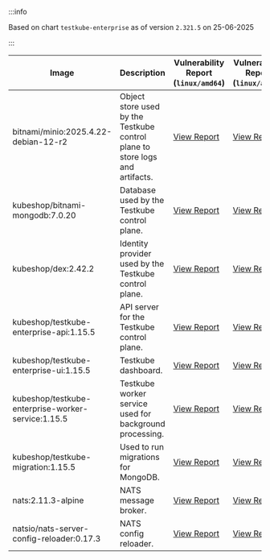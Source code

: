 :::info

Based on chart `testkube-enterprise` as of version `2.321.5` on 25-06-2025

:::

| Image | Description | Vulnerability Report (`linux/amd64`) | Vulnerability Report (`linux/arm64`) | Docker Image |
|-------|-------------|----------------------------------------|----------------------------------------|--------------|
| bitnami/minio:2025.4.22-debian-12-r2 | Object store used by the Testkube control plane to store logs and artifacts. | [View Report](./minio-2025.4.22-debian-12-r2_linux_amd64.md) | [View Report](./minio-2025.4.22-debian-12-r2_linux_arm64.md) | [View Image](https://hub.docker.com/layers/bitnami/minio/2025.4.22-debian-12-r2/images/sha256-b55af04849786132c6571b916da9cfd77e1eaa813917929c06f023bebf94873b?context=explore) |
| kubeshop/bitnami-mongodb:7.0.20 | Database used by the Testkube control plane. | [View Report](./bitnami-mongodb-7.0.20_linux_amd64.md) | [View Report](./bitnami-mongodb-7.0.20_linux_arm64.md) | [View Image](https://hub.docker.com/layers/kubeshop/bitnami-mongodb/7.0.20/images/sha256-8663700de129c2066dac073d15a675f6318d55d1afd427be48a0f1afeeb25a20?context=explore) |
| kubeshop/dex:2.42.2 | Identity provider used by the Testkube control plane. | [View Report](./dex-2.42.2_linux_amd64.md) | [View Report](./dex-2.42.2_linux_arm64.md) | [View Image](https://hub.docker.com/layers/kubeshop/dex/2.42.2/images/sha256-fae22cdfdb6e9adebe232ae42afcf41b687c6789c704ff3d42866973b0a8a828?context=explore) |
| kubeshop/testkube-enterprise-api:1.15.5 | API server for the Testkube control plane. | [View Report](./testkube-enterprise-api-1.15.5_linux_amd64.md) | [View Report](./testkube-enterprise-api-1.15.5_linux_arm64.md) | [View Image](https://hub.docker.com/layers/kubeshop/testkube-enterprise-api/1.15.5/images/sha256-93c6a9a925ad784b8e53694cd158987d757ae834bd27510437258f7d74c498cd?context=explore) |
| kubeshop/testkube-enterprise-ui:1.15.5 | Testkube dashboard. | [View Report](./testkube-enterprise-ui-1.15.5_linux_amd64.md) | [View Report](./testkube-enterprise-ui-1.15.5_linux_arm64.md) | [View Image](https://hub.docker.com/layers/kubeshop/testkube-enterprise-ui/1.15.5/images/sha256-f82a65491c37f01085fad0393c02e05a2ff7ffbf08e55b7f9f0d01dbed140bff?context=explore) |
| kubeshop/testkube-enterprise-worker-service:1.15.5 | Testkube worker service used for background processing. | [View Report](./testkube-enterprise-worker-service-1.15.5_linux_amd64.md) | [View Report](./testkube-enterprise-worker-service-1.15.5_linux_arm64.md) | [View Image](https://hub.docker.com/layers/kubeshop/testkube-enterprise-worker-service/1.15.5/images/sha256-bd9af5ef45970e612f09cc3b2f7ca2b72155de2718355c38ea27ce8ac13bd316?context=explore) |
| kubeshop/testkube-migration:1.15.5 | Used to run migrations for MongoDB. | [View Report](./testkube-migration-1.15.5_linux_amd64.md) | [View Report](./testkube-migration-1.15.5_linux_arm64.md) | [View Image](https://hub.docker.com/layers/kubeshop/testkube-migration/1.15.5/images/sha256-40b35dba5b9b586316c56561bef74a4461bc2627b212e697bc45de5c42e22a09?context=explore) |
| nats:2.11.3-alpine | NATS message broker. | [View Report](./nats-2.11.3-alpine_linux_amd64.md) | [View Report](./nats-2.11.3-alpine_linux_arm64.md) | [View Image](https://hub.docker.com/layers/library/nats/2.11.3-alpine/images/sha256-f6be324fcee27f2a91178d74f77bb4ba3e5a9d2e72ba7d6871f45d14aadca40a?context=explore) |
| natsio/nats-server-config-reloader:0.17.3 | NATS config reloader. | [View Report](./nats-server-config-reloader-0.17.3_linux_amd64.md) | [View Report](./nats-server-config-reloader-0.17.3_linux_arm64.md) | [View Image](https://hub.docker.com/layers/natsio/nats-server-config-reloader/0.17.3/images/sha256-6798c689cca8a98f34e57db124abe46c81edf9bfb02d54ad85da60d0e41ef592?context=explore) |
